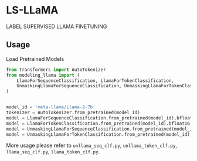 # LS-LLaMA
LABEL SUPERVISED LLAMA FINETUNING


## Usage

Load Pretrained Models

```python
from transformers import AutoTokenizer
from modeling_llama import (
    LlamaForSequenceClassification, LlamaForTokenClassification,
    UnmaskingLlamaForSequenceClassification, UnmaskingLlamaForTokenClassification,
)


model_id = 'meta-llama/Llama-2-7b'
tokenizer = AutoTokenizer.from_pretrained(model_id)
model = LlamaForSequenceClassification.from_pretrained(model_id).bfloat16()
model = LlamaForTokenClassification.from_pretrained(model_id).bfloat16()
model = UnmaskingLlamaForSequenceClassification.from_pretrained(model_id).bfloat16()
model = UnmaskingLlamaForTokenClassification.from_pretrained(model_id).bfloat16()
```

More usage please refer to `unllama_seq_clf.py`, `unllama_token_clf.py`, `llama_seq_clf.py`, `llama_token_clf.py`.
